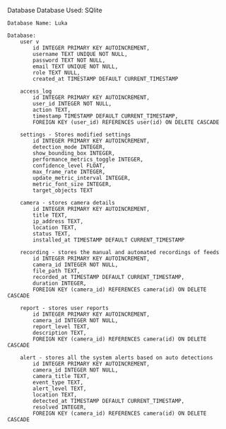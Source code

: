 Database
    Database Used: SQlite

    Database Name: Luka
    
    Database:
        user v
            id INTEGER PRIMARY KEY AUTOINCREMENT,
            username TEXT UNIQUE NOT NULL,
            password TEXT NOT NULL,
            email TEXT UNIQUE NOT NULL,
            role TEXT NULL,
            created_at TIMESTAMP DEFAULT CURRENT_TIMESTAMP

        access_log
            id INTEGER PRIMARY KEY AUTOINCREMENT,
            user_id INTEGER NOT NULL,
            action TEXT,
            timestamp TIMESTAMP DEFAULT CURRENT_TIMESTAMP,
            FOREIGN KEY (user_id) REFERENCES user(id) ON DELETE CASCADE

        settings - Stores modified settings
            id INTEGER PRIMARY KEY AUTOINCREMENT,
            detection_mode INTEGER,
            show_bounding_box INTEGER,
            performance_metrics_toggle INTEGER,
            confidence_level FLOAT,
            max_frame_rate INTEGER,
            update_metric_interval INTEGER,
            metric_font_size INTEGER,
            target_objects TEXT

        camera - stores camera details
            id INTEGER PRIMARY KEY AUTOINCREMENT,
            title TEXT,
            ip_address TEXT,
            location TEXT,
            status TEXT,
            installed_at TIMESTAMP DEFAULT CURRENT_TIMESTAMP

        recording - stores the manual and automated recordings of feeds
            id INTEGER PRIMARY KEY AUTOINCREMENT,
            camera_id INTEGER NOT NULL,
            file_path TEXT,
            recorded_at TIMESTAMP DEFAULT CURRENT_TIMESTAMP,
            duration INTEGER,
            FOREIGN KEY (camera_id) REFERENCES camera(id) ON DELETE CASCADE

        report - stores user reports
            id INTEGER PRIMARY KEY AUTOINCREMENT,
            camera_id INTEGER NOT NULL,
            report_level TEXT,
            description TEXT,
            FOREIGN KEY (camera_id) REFERENCES camera(id) ON DELETE CASCADE

        alert - stores all the system alerts based on auto detections
            id INTEGER PRIMARY KEY AUTOINCREMENT,
            camera_id INTEGER NOT NULL,
            camera_title TEXT,
            event_type TEXT,
            alert_level TEXT,
            location TEXT,
            detected_at TIMESTAMP DEFAULT CURRENT_TIMESTAMP,
            resolved INTEGER,
            FOREIGN KEY (camera_id) REFERENCES camera(id) ON DELETE CASCADE



